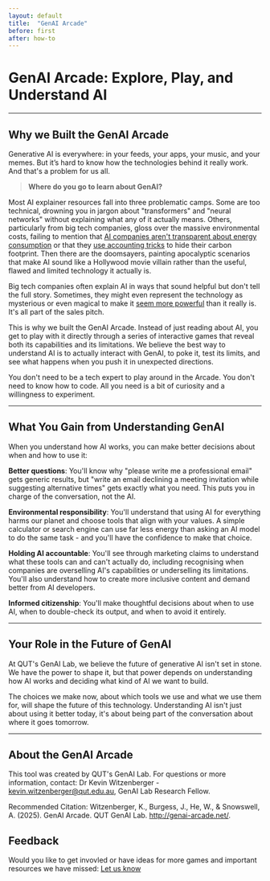 ```yaml
---
layout: default
title:  "GenAI Arcade"
before: first
after: how-to
---
```


# GenAI Arcade: Explore, Play, and Understand AI
---
## Why we Built the GenAI Arcade

Generative AI is everywhere: in your feeds, your apps, your music, and your memes. But it’s hard to know how the technologies behind it really work. And that's a problem for us all.

> **Where do you go to learn about GenAI?** 

Most AI explainer resources fall into three problematic camps. Some are too technical, drowning you in jargon about "transformers" and "neural networks" without explaining what any of it actually means. Others, particularly from big tech companies, gloss over the massive environmental costs, failing to mention that [AI companies aren't transparent about energy consumption](https://theconversation.com/the-hidden-cost-of-the-ai-boom-social-and-environmental-exploitation-208669) or that they [use accounting tricks](https://carboncredits.com/ai-hidden-carbon-footprint-how-tech-giants-are-masking-their-emissions/) to hide their carbon footprint. Then there are the doomsayers, painting apocalyptic scenarios that make AI sound like a Hollywood movie villain rather than the useful, flawed and limited technology it actually is.

Big tech companies often explain AI in ways that sound helpful but don't tell the full story. Sometimes, they might even represent  the technology  as mysterious or even magical   to make it [seem more powerful](https://www.livescience.com/technology/artificial-intelligence/foolhardy-at-best-and-deceptive-and-dangerous-at-worst-dont-believe-the-hype-heres-why-artificial-general-intelligence-isnt-what-the-billionaires-tell-you-it-is) than it really is. It's all part of the sales pitch.

This is why we built the GenAI Arcade. Instead of just reading about AI, you get to play with it directly through a series of interactive games that reveal both its capabilities and its limitations. We believe the best way to understand AI is to actually interact with GenAI, to poke it, test its limits, and see what happens when you push it in unexpected directions.

You don't need to be a tech expert to play around in the Arcade. You don't need to know how to code. All you need is a bit of curiosity and a willingness to experiment.

---

## What You Gain from Understanding GenAI

When you understand how AI works, you can make better decisions about when and how to use it:

**Better questions**: You'll know why "please write me a professional email" gets generic results, but "write an email declining a meeting invitation while suggesting alternative times" gets exactly what you need. This puts you in charge of the conversation, not the AI.

**Environmental responsibility**: You'll understand that using AI for everything harms our planet and choose tools that align with your values. A simple calculator or search engine can use far less energy than asking an AI model to do the same task - and you'll have the confidence to make that choice.

**Holding AI accountable**: You'll see through marketing claims to understand what these tools can and can't actually do, including recognising when companies are overselling AI's capabilities or underselling its limitations. You'll also understand how to create more inclusive content and demand better from AI developers.

**Informed citizenship**: You'll make thoughtful decisions about when to use AI, when to double-check its output, and when to avoid it entirely.

---

## Your Role in the Future of GenAI

At QUT's GenAI Lab, we believe the future of generative AI isn't set in stone. We have the power to shape it, but that power depends on understanding how AI works and deciding what kind of AI we want to build.

The choices we make now, about which tools we use and what we use them for, will shape the future of this technology. Understanding AI isn't just about using it better today, it's about being part of the conversation about where it goes tomorrow. 

---

## About the GenAI Arcade

This tool was created by QUT's GenAI Lab. For questions or more information, contact: Dr Kevin Witzenberger - kevin.witzenberger@qut.edu.au, GenAI Lab Research Fellow. 

Recommended Citation: Witzenberger, K., Burgess, J., He, W., & Snowswell, A. (2025). GenAI Arcade. QUT GenAI Lab. http://genai-arcade.net/. 

## Feedback

Would you like to get invovled or have ideas for more games and important resources we have missed: [Let us know](https://forms.cloud.microsoft/r/f2g1aQh9WU) 

